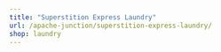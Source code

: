 ```yaml
---
title: "Superstition Express Laundry"
url: /apache-junction/superstition-express-laundry/
shop: laundry
---
```

